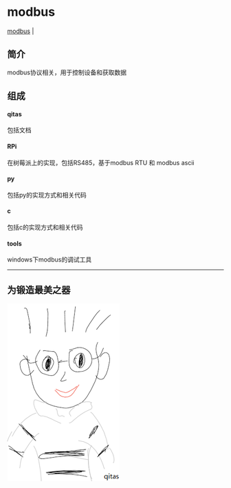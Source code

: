 ﻿# modbus

[modbus](https://github.com/Qitas/modbus.git) | 

## 简介

modbus协议相关，用于控制设备和获取数据

## 组成

#### qitas

包括文档

#### RPi

在树莓派上的实现，包括RS485，基于modbus RTU 和 modbus ascii

#### py

包括py的实现方式和相关代码

#### c

包括c的实现方式和相关代码

#### tools

windows下modbus的调试工具

---

## 为锻造最美之器

[![sites](qitas/qitas.png)](http://www.qitas.cn)
